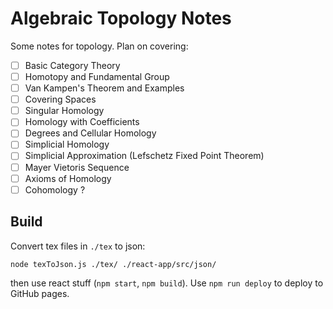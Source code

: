 # Algebraic Topology Notes

Some notes for topology. Plan on covering:

- [ ] Basic Category Theory
- [ ] Homotopy and Fundamental Group
- [ ] Van Kampen's Theorem and Examples
- [ ] Covering Spaces
- [ ] Singular Homology
- [ ] Homology with Coefficients
- [ ] Degrees and Cellular Homology
- [ ] Simplicial Homology
- [ ] Simplicial Approximation (Lefschetz Fixed Point Theorem)
- [ ] Mayer Vietoris Sequence
- [ ] Axioms of Homology
- [ ] Cohomology ?

## Build

Convert tex files in `./tex` to json:

```
node texToJson.js ./tex/ ./react-app/src/json/
```

then use react stuff (`npm start`, `npm build`). Use `npm run deploy` to deploy to GitHub pages.
